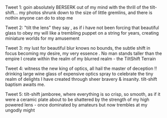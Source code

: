 Tweet 1:
goin absolutely BERSERK out of my mind with the thrill of the tilt-shift... my photos shrunk down to the size of little gremlins, and there is nothin anyone can do to stop me

Tweet 2:
"tilt the lens" they say , as if i have not been forcing that beautiful glass to obey my will like a trembling puppet on a string for years, creating miniature worlds for my amusement

Tweet 3:
my lust for beautiful blur knows no bounds, the subtle shift in focus becoming my desire, my very essence . No man stands taller than the empire I create within the realm of my blurred realm - the TiltShift Terrain

Tweet 4:
witness the new king of optics, all hail the master of deception !! drinking large wine glass of expensive optics spray to celebrate the tiny realm of delights I have created through sheer bravery & insanity. tilt-shift baptism awaits me.

Tweet 5:
tilt-shift jamboree, where everything is so crisp, so smooth, as if it were a ceramic plate about to be shattered by the strength of my high powered lens - once dominated by amateurs but now trembles at my ungodly might